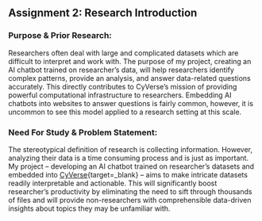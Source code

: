 ## Assignment 2: Research Introduction

### Purpose & Prior Research: 

Researchers often deal with large and complicated datasets which are difficult to interpret and work with. The purpose of my project, creating an AI chatbot trained on researcher’s data, will help researchers identify complex patterns, provide an analysis, and answer data-related questions accurately. This directly contributes to CyVerse’s mission of providing powerful computational infrastructure to researchers. Embedding AI chatbots into websites to answer questions is fairly common, however, it is uncommon to see this model applied to a research setting at this scale. 

### Need For Study & Problem Statement: 

The stereotypical definition of research is collecting information. However, analyzing their data is a time consuming process and is just as important. My project – developing an AI chatbot trained on researcher’s datasets and embedded into [CyVerse](https://cyverse.org/){target=_blank} – aims to make intricate datasets readily interpretable and actionable. This will significantly boost researcher’s productivity by eliminating the need to sift through thousands of files and will provide non-researchers with comprehensible data-driven insights about topics they may be unfamiliar with.